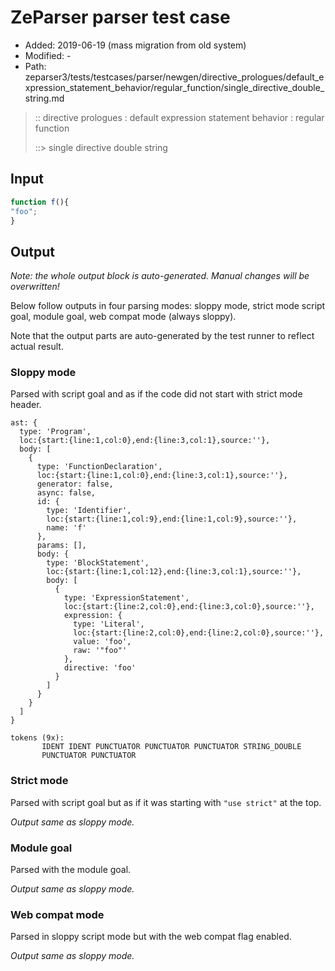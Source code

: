 # ZeParser parser test case

- Added: 2019-06-19 (mass migration from old system)
- Modified: -
- Path: zeparser3/tests/testcases/parser/newgen/directive_prologues/default_expression_statement_behavior/regular_function/single_directive_double_string.md

> :: directive prologues : default expression statement behavior : regular function
>
> ::> single directive double string

## Input

`````js
function f(){
"foo";
}
`````

## Output

_Note: the whole output block is auto-generated. Manual changes will be overwritten!_

Below follow outputs in four parsing modes: sloppy mode, strict mode script goal, module goal, web compat mode (always sloppy).

Note that the output parts are auto-generated by the test runner to reflect actual result.

### Sloppy mode

Parsed with script goal and as if the code did not start with strict mode header.

`````
ast: {
  type: 'Program',
  loc:{start:{line:1,col:0},end:{line:3,col:1},source:''},
  body: [
    {
      type: 'FunctionDeclaration',
      loc:{start:{line:1,col:0},end:{line:3,col:1},source:''},
      generator: false,
      async: false,
      id: {
        type: 'Identifier',
        loc:{start:{line:1,col:9},end:{line:1,col:9},source:''},
        name: 'f'
      },
      params: [],
      body: {
        type: 'BlockStatement',
        loc:{start:{line:1,col:12},end:{line:3,col:1},source:''},
        body: [
          {
            type: 'ExpressionStatement',
            loc:{start:{line:2,col:0},end:{line:3,col:0},source:''},
            expression: {
              type: 'Literal',
              loc:{start:{line:2,col:0},end:{line:2,col:0},source:''},
              value: 'foo',
              raw: '"foo"'
            },
            directive: 'foo'
          }
        ]
      }
    }
  ]
}

tokens (9x):
       IDENT IDENT PUNCTUATOR PUNCTUATOR PUNCTUATOR STRING_DOUBLE
       PUNCTUATOR PUNCTUATOR
`````

### Strict mode

Parsed with script goal but as if it was starting with `"use strict"` at the top.

_Output same as sloppy mode._

### Module goal

Parsed with the module goal.

_Output same as sloppy mode._

### Web compat mode

Parsed in sloppy script mode but with the web compat flag enabled.

_Output same as sloppy mode._
